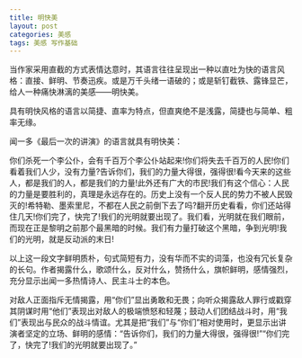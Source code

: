 ```yaml
---
title: 明快美
layout: post
categories: 美感
tags: 美感 写作基础
---
```


当作家采用直截的方式表情达意时，其语言往往呈现出一种以直吐为快的语言风格：直接、鲜明、节奏迅疾。或是万千头绪一语破的；或是斩钉截铁、露锋显芒，给人一种痛快淋漓的美感——明快美。

具有明快风格的语言以简捷、直率为特点，但直爽绝不是浅露，简捷也与简单、粗率无缘。

闻一多《最后一次的讲演》的语言就具有明快美：

你们杀死一个李公仆，会有千百万个李公仆站起来!你们将失去千百万的人民!你们看着我们人少，没有力量?告诉你们，我们的力量大得很，强得很!看今天来的这些人，都是我们的人，都是我们的力量!此外还有广大的市民!我们有这个信心：人民的力量是要胜利的，真理是永远存在的。历史上没有一个反人民的势力不被人民毁灭的!希特勒、墨索里尼，不都在人民之前倒下去了吗?翻开历史看看，你们还站得住几天!你们完了，快完了!我们的光明就要出现了。我们看，光明就在我们眼前，而现在正是黎明之前那个最黑暗的时候。我们有力量打破这个黑暗，争到光明!我们的光明，就是反动派的末日!

以上这一段文字鲜明质朴，句式简短有力，没有华而不实的词藻，也没有冗长复杂的长句。作者揭露什么，歌颂什么，反对什么，赞扬什么，旗帜鲜明，感情强烈，充分显示出闻一多热情诗人、民主斗士的本色。

对敌人正面指斥无情揭露，用“你们”显出勇敢和无畏；向听众揭露敌人罪行或戳穿其阴谋时用“他们”表现出对敌人的极端愤怒和轻蔑；鼓动人们团结战斗时，用“我们”表现出与民众的战斗情谊。尤其是把“我们”与“你们”相对使用时，更显示出讲演者坚定的立场、鲜明的感情：“告诉你们，我们的力量大得很，强得很!”“你们完了，快完了!我们的光明就要出现了。” 
